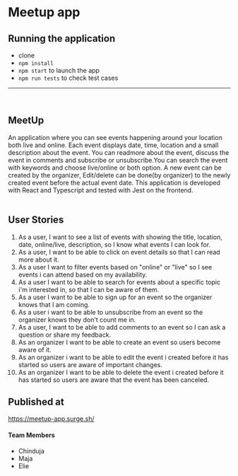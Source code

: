 # Meetup app


## Running the application
- clone
- `npm install`
- `npm start` to launch the app
- `npm run tests` to check test cases
<hr>
<br>
<h2>MeetUp</h2>
An application where you can see events happening around your location both live and online. Each event displays date, time, location and a small description about the event. You can readmore about the event, discuss the event in comments and subscribe or unsubscribe.You can search the event with keywords and choose live/online or both option. A new event can be created by the organizer, Edit/delete can be done(by organizer) to the newly created event before the actual event date.
This application is developed with React and Typescript and tested with Jest on the frontend.
<br>
<br>

## User Stories

1. As a user, I want to see a list of events with showing the title, location, date, online/live, description, so I know what events I can look for.
2. As a user, I want to be able to click on event details so that I can read more about it.
3. As a user I want to filter events based on "online" or "live" so I see events i can attend based on my availability.
4. As a user I want to be able to search for events about a specific topic i'm interested in, so that I can be aware of them.
5. As a user I want to be able to sign up for an event so the organizer knows that I am coming.
6. As a user i want to be able to unsubscribe from an event so the organizer knows they don't count me in.
7. As a user, I want to be able to add comments to an event so I can ask a question or share my feedback.
8. As an organizer I want to be able to create an event so users become aware of it.
9. As an organizer i want to be able to edit the event i created before it has started so users are aware of important changes.
10. As an organizer I want to be able to delete the event i created before it has started so users are aware that the event has been canceled.


## Published at

https://meetup-app.surge.sh/


#### Team Members

- Chinduja
- Maja
- Elie
